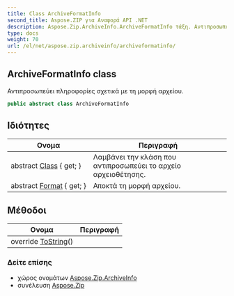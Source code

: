 ```yaml
---
title: Class ArchiveFormatInfo
second_title: Aspose.ZIP για Αναφορά API .NET
description: Aspose.Zip.ArchiveInfo.ArchiveFormatInfo τάξη. Αντιπροσωπεύει πληροφορίες σχετικά με τη μορφή αρχείου.
type: docs
weight: 70
url: /el/net/aspose.zip.archiveinfo/archiveformatinfo/
---
```

## ArchiveFormatInfo class

Αντιπροσωπεύει πληροφορίες σχετικά με τη μορφή αρχείου.

```csharp
public abstract class ArchiveFormatInfo
```

## Ιδιότητες

| Ονομα | Περιγραφή |
| --- | --- |
| abstract [Class](../../aspose.zip.archiveinfo/archiveformatinfo/class/) { get; } | Λαμβάνει την κλάση που αντιπροσωπεύει το αρχείο αρχειοθέτησης. |
| abstract [Format](../../aspose.zip.archiveinfo/archiveformatinfo/format/) { get; } | Αποκτά τη μορφή αρχείου. |

## Μέθοδοι

| Ονομα | Περιγραφή |
| --- | --- |
| override [ToString](../../aspose.zip.archiveinfo/archiveformatinfo/tostring/)() |  |

### Δείτε επίσης

* χώρος ονομάτων [Aspose.Zip.ArchiveInfo](../../aspose.zip.archiveinfo/)
* συνέλευση [Aspose.Zip](../../)


